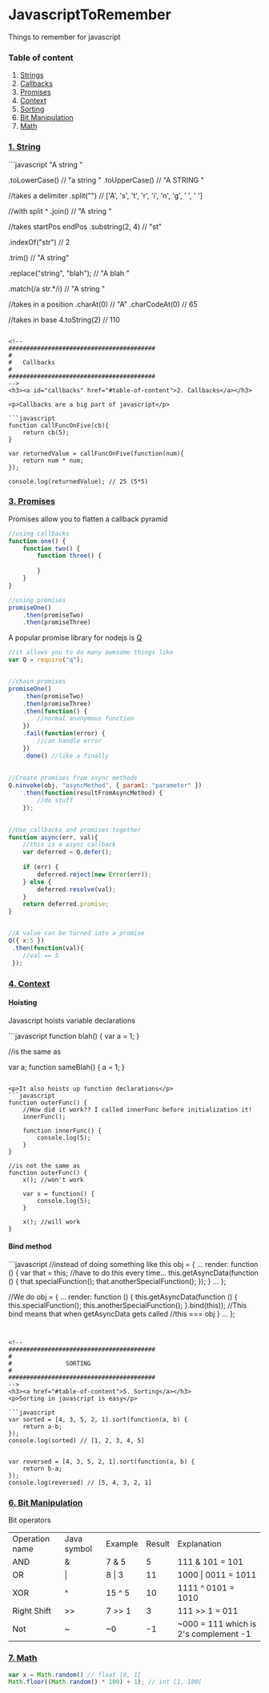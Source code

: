 JavascriptToRemember
=================
Things to remember for javascript

<h3 id="tableOfContent">Table of content</h3>
<ol>
  <li><a href="#1-string">Strings</a></li>
  <li><a href="#2-callbacks">Callbacks</a></li>
  <li><a href="#3-promises">Promises</a></li>
  <li><a href="#4-context">Context</a></li>
  <li><a href="#5-sorting">Sorting</a></li>
  <li><a href="#6-bit-manipulation">Bit Manipulation</a></li>
  <li><a href="#7-math">Math</a></li>
</ol>

<!-- 
#########################################
#
#		String
#
#########################################
-->
<h3 id="string"><a href="#table-of-content">1. String</a></h3>
```javascript
"A string  "

  .toLowerCase()        // "a string  "
  .toUpperCase()        // "A STRING  "
  
  //takes a delimiter
  .split("")            // ['A', 's', 't', 'r', 'i', 'n', 'g', ' ', ' ']
  
  //with split ^
  .join()               // "A string  "
  
  //takes startPos endPos
  .substring(2, 4)      // "st"
  
  .indexOf("str")       // 2
  
  .trim()               // "A string"
  
  .replace("string", "blah"); // "A blah  "
  
  .match(/a str.*/i)    // "A string  "
  
  //takes in a position
  .charAt(0)            // "A"
  .charCodeAt(0)        // 65
  
  //takes in base
  4.toString(2)         // 110
```

<!-- 
#########################################
#
#	Callbacks
#
#########################################
-->
<h3><a id="callbacks" href="#table-of-content">2. Callbacks</a></h3>

<p>Callbacks are a big part of javascript</p>

```javascript
function callFuncOnFive(cb){
	return cb(5);
}

var returnedValue = callFuncOnFive(function(num){
	return num * num;
});

console.log(returnedValue); // 25 (5*5)
```


<!-- 
#########################################
#
#		Promises
#
#########################################
-->
<h3><a href="#table-of-content">3. Promises</a></h3>
<p>Promises allow you to flatten a callback pyramid</p>

```javascript
//using callbacks
function one() {
	function two() {
		function three() {
			
		}
	}
}

//using promises
promiseOne()
	.then(promiseTwo)
	.then(promiseThree)
```

<p>A popular promise library for nodejs is <a href="https://github.com/kriskowal/q">Q</a></p>

```javascript
//it allows you to do many awesome things like
var Q = require("q");


//chain promises
promiseOne()
	.then(promiseTwo)
	.then(promiseThree)
	.then(function() {
		//normal anonymous function
	})
	.fail(function(error) {
		//can handle error
	})
	.done() //like a finally
	
	
//Create promises from async methods
Q.ninvoke(obj, "asyncMethod", { param1: "parameter" })
	.then(function(resultFromAsyncMethod) {
		//do stuff
	});
	

//Use callbacks and promises together
function async(err, val){
	//this is a async callback
	var deferred = Q.defer();
	
	if (err) {
		deferred.reject(new Error(err));
	} else {
		deferred.resolve(val);
	}
	return deferred.promise;
}


//A value can be turned into a promise
Q({ x:5 })
 .then(function(val){
 	//val == 5
 });
```

<!-- 
#########################################
#
#				Context
#
#########################################
-->
<h3><a href="#table-of-content">4. Context</a></h3>

<h4>Hoisting</h4>
<p>Javascript hoists variable declarations</p>
```javascript
function blah() {
	var a = 1;
}

//is the same as

var a;
function sameBlah() {
	a = 1;
}

```

<p>It also hoists up function declarations</p>
```javascript
function outerFunc() {
	//How did it work?? I called innerFunc before initialization it!
	innerFunc();

	function innerFunc() {
		console.log(5);
	}
}

//is not the same as
function outerFunc() {
	x(); //won't work

	var x = function() {
		console.log(5);
	}
	
	x(); //will work
}

```

<h4>Bind method</h4>
```javascript
//instead of doing something like this
obj = {
...
	render: function () {
		var that = this; //have to do this every time...
		this.getAsyncData(function () {
			that.specialFunction();
			that.anotherSpecialFunction();
		});
	}
...
};


//We do
obj = {
...
	render: function () {
		this.getAsyncData(function () {
			this.specialFunction();
			this.anotherSpecialFunction();
		}.bind(this)); 
		//This bind means that when getAsyncData gets called
		//this === obj
	}
...
};

```


<!-- 
#########################################
#
#				SORTING
#
#########################################
-->
<h3><a href="#table-of-content">5. Sorting</a></h3>
<p>Sorting in javascript is easy</p>

```javascript
var sorted = [4, 3, 5, 2, 1].sort(function(a, b) {
	return a-b;
});
console.log(sorted) // [1, 2, 3, 4, 5]


var reversed = [4, 3, 5, 2, 1].sort(function(a, b) {
	return b-a;
});
console.log(reversed) // [5, 4, 3, 2, 1]
```


<!-- 
#########################################
#
#				Bit Manipulation
#
#########################################
-->
<h3><a href="#table-of-content">6. Bit Manipulation</a></h3>
<p>Bit operators</p>

<table>
	<!-- Header -->
	<tr>
		<td>Operation name</td>
		<td>Java symbol</td>
		<td>Example</td>
		<td>Result</td>
		<td>Explanation</td>
	</tr>
	<!-- Row 1 -->
	<tr>
		<td>AND</td>
		<td>&</td>
		<td>7 & 5</td>
		<td>5</td>
		<td>111 & 101 = 101</td>
	</tr>
	<!-- Row 2 -->
	<tr>
		<td>OR</td>
		<td>|</td>
		<td>8 | 3</td>
		<td>11</td>
		<td>1000 | 0011 = 1011</td>
	</tr>
	<!-- Row 3 -->
	<tr>
		<td>XOR</td>
		<td>^</td>
		<td>15 ^ 5</td>
		<td>10</td>
		<td>1111 ^ 0101 = 1010</td>
	</tr>
	<!-- Row 5 -->
	<tr>
		<td>Right Shift</td>
		<td>>></td>
		<td>7 >> 1</td>
		<td>3</td>
		<td>111 >> 1 = 011</td>
	</tr>
	<!-- Row 6 -->
	<tr>
		<td>Not</td>
		<td>~</td>
		<td>~0</td>
		<td>-1</td>
		<td>~000 = 111 which is 2's complement -1</td>
	</tr>
</table>


<!-- 
#########################################
#
#			Math
#
#########################################
-->
<h3><a href="#table-of-content">7. Math</a></h3>

```javascript
var x = Math.random() // float [0, 1[
Math.floor((Math.random() * 100) + 1); // int [1, 100[
```

